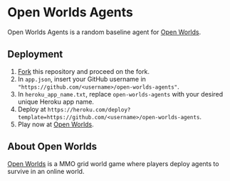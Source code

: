 # Open Worlds Agents

Open Worlds Agents is a random baseline agent for [Open Worlds](https://github.com/jetnew/open-worlds).

## Deployment
1. [Fork](https://github.com/jetnew/open-worlds-agents/fork) this repository and proceed on the fork.
2. In `app.json`, insert your GitHub username in `"https://github.com/<username>/open-worlds-agents"`.
3. In `heroku_app_name.txt`, replace `open-worlds-agents` with your desired unique Heroku app name.
4. Deploy at `https://heroku.com/deploy?template=https://github.com/<username>/open-worlds-agents`.
5. Play now at [Open Worlds](https://share.streamlit.io/jetnew/open-worlds).

## About Open Worlds

[Open Worlds](https://github.com/jetnew/open-worlds) is a MMO grid world game where players deploy agents to survive in an online world.

